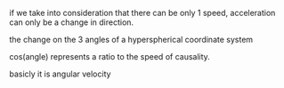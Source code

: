 
if we take into consideration that there can be only 1 speed,
acceleration can only be a change in direction.


the change on the 3 angles of a hyperspherical coordinate system


cos(angle) represents a ratio to the speed of causality.


basicly it is angular velocity